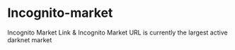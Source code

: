 # Incognito-market
Incognito Market Link &amp; Incognito Market URL is currently the largest active darknet market
